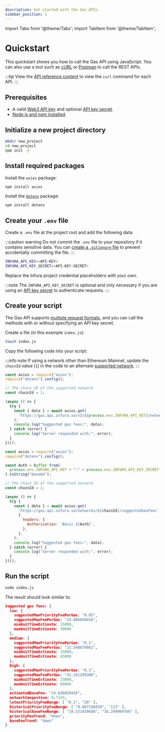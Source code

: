 ```yaml
---
description: Get started with the Gas APIs.
sidebar_position: 1
---
```


import Tabs from '@theme/Tabs';
import TabItem from '@theme/TabItem';

# Quickstart

This quickstart shows you how to call the Gas API using JavaScript.
You can also use a tool such as [cURL](https://curl.se/) or [Postman](https://www.postman.com/) to
call the REST APIs.

:::tip
View the [API reference content](api-reference/index.md) to view the `curl` command for each API. 
:::

## Prerequisites

- A valid [Web3 API key](https://docs.infura.io/networks/ethereum/how-to/secure-a-project/project-id)
  and optional [API key secret](https://docs.infura.io/networks/ethereum/how-to/secure-a-project/project-secret).
- [Node.js and npm installed](https://nodejs.org/en/download).

## Initialize a new project directory

```bash
mkdir new_project
cd new_project
npm init -y
```

## Install required packages

Install the `axios` package:

```bash
npm install axios
```

Install the [`dotenv`](https://docs.infura.io/tutorials/developer-tools/javascript-dotenv) package:

```bash
npm install dotenv
```

## Create your `.env` file

Create a `.env` file at the project root and add the following data:

:::caution warning
Do not commit the `.env` file to your repository if it contains sensitive data.
You can [create a `.gitignore`
file](https://docs.infura.io/tutorials/developer-tools/javascript-dotenv#create-a-.gitignore-file)
to prevent accidentally committing the file.
:::

```bash title=".env"
INFURA_API_KEY=<API-KEY>
INFURA_API_KEY_SECRET=<API-KEY-SECRET>
```

Replace the Infura project credential placeholders with your own.

:::note
The `INFURA_API_KEY_SECRET` is optional and only necessary if you are using an
[API key secret](https://docs.infura.io/dashboard/secure-an-api/api-key-secret) to authenticate requests.
:::

## Create your script

The Gas API supports [multiple request formats](./api-reference/index.md#supported-api-request-formats), and
you can call the methods with or without specifying an API key secret.

Create a file (in this example `index.js`):

```bash
touch index.js
```

Copy the following code into your script:

:::info note
If using a network other than Ethereum Mainnet, update the `chainId` value (`1`) in the code to an
alternate [supported network](supported-networks.md).
:::

<Tabs>
  <TabItem value="Use API key" label="Use an API key only" default>

```javascript title="index.js"
const axios = require("axios");
require("dotenv").config();

// The chain ID of the supported network
const chainId = 1;

(async () => {
  try {
    const { data } = await axios.get(
      `https://gas.api.infura.io/v3/${process.env.INFURA_API_KEY}/networks/${chainId}/suggestedGasFees`
    );
    console.log("Suggested gas fees:", data);
  } catch (error) {
    console.log("Server responded with:", error);
  }
})();
```

  </TabItem>
  <TabItem value="With basic authentication" label="Use an API key and API key secret" default>

```javascript title="index.js"
const axios = require("axios");
require("dotenv").config();

const Auth = Buffer.from(
  process.env.INFURA_API_KEY + ":" + process.env.INFURA_API_KEY_SECRET,
).toString("base64");

// The chain ID of the supported network
const chainId = 1;

(async () => {
  try {
    const { data } = await axios.get(
      `https://gas.api.infura.io/networks/${chainId}/suggestedGasFees`,
      {
        headers: {
          Authorization: `Basic ${Auth}`,
        },
      },
    );
    console.log("Suggested gas fees:", data);
  } catch (error) {
    console.log("Server responded with:", error);
  }
})();
```
  </TabItem>
</Tabs>

## Run the script

```bash
node index.js
```

The result should look similar to:

```json
Suggested gas fees: {
  low: {
    suggestedMaxPriorityFeePerGas: "0.05",
    suggestedMaxFeePerGas: "24.086058416",
    minWaitTimeEstimate: 15000,
    maxWaitTimeEstimate: 30000
  },
  medium: {
    suggestedMaxPriorityFeePerGas: "0.1",
    suggestedMaxFeePerGas: "32.548678862",
    minWaitTimeEstimate: 15000,
    maxWaitTimeEstimate: 45000
  },
  high: {
    suggestedMaxPriorityFeePerGas: "0.3",
    suggestedMaxFeePerGas: "41.161299308",
    minWaitTimeEstimate: 15000,
    maxWaitTimeEstimate: 60000
  },
  estimatedBaseFee: "24.036058416",
  networkCongestion: 0.7143,
  latestPriorityFeeRange: [ "0.1", "20" ],
  historicalPriorityFeeRange: [ "0.007150439", "113" ],
  historicalBaseFeeRange: [ "19.531410688", "36.299069766" ],
  priorityFeeTrend: "down",
  baseFeeTrend: "down"
}
```